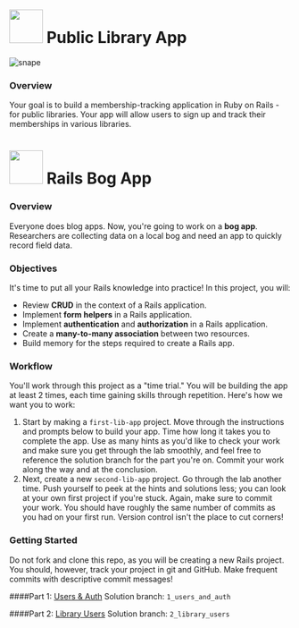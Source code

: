 # <img src="https://cloud.githubusercontent.com/assets/7833470/10899314/63829980-8188-11e5-8cdd-4ded5bcb6e36.png" height="60"> Public Library App

<!-- BEGIN SF-WDI-LABS BADGES -->
<!-- INSTRUCTOR TODO: Make sure to manually bump version number of commits-since ("updates") badge to latest release version -->
<!-- [![Current Labs Version](https://img.shields.io/github/tag/sf-wdi-labs/public_library_app.svg?label=sf-wdi-labs)](https://github.com/SF-WDI-LABS/public_library_app)
[![SF-WDI-LABS Commits Since Version](https://img.shields.io/github/commits-since/sf-wdi-labs/public_library_app/v3.31.0.svg)](https://github.com/SF-WDI-LABS/public_library_app/commits/master)
[![Issues Count](https://img.shields.io/github/issues-raw/sf-wdi-labs/public_library_app.svg)](https://github.com/SF-WDI-LABS/public_library_app/issues)
-->
<!-- END SF-WDI-LABS BADGES -->

![snape](https://media.giphy.com/media/jNcu2YunWZBcI/giphy.gif)

### Overview

Your goal is to build a membership-tracking application in Ruby on Rails - for public libraries. Your app will allow users to sign up and track their memberships in various libraries. 

# <img src="https://cloud.githubusercontent.com/assets/7833470/10899314/63829980-8188-11e5-8cdd-4ded5bcb6e36.png" height="60"> Rails Bog App

### Overview

Everyone does blog apps. Now, you're going to work on a **bog app**. Researchers are collecting data on a local bog and need an app to quickly record field data.

### Objectives

It's time to put all your Rails knowledge into practice! In this project, you will:

- Review **CRUD** in the context of a Rails application.  
- Implement **form helpers** in a  Rails application.  
- Implement **authentication** and **authorization** in a Rails application.  
- Create a **many-to-many association** between two resources.   
- Build memory for the steps required to create a Rails app.


### Workflow

You'll work through this project as a "time trial." You will be building the app at least 2 times, each time gaining skills through repetition. Here's how we want you to work:

  1. Start by making a `first-lib-app` project. Move through the instructions and prompts below to build your app.  Time how long it takes you to complete the app.  Use as many hints as you'd like to check your work and make sure you get through the lab smoothly, and feel free to reference the solution branch for the part you're on. Commit your work along the way and at the conclusion. 
  2. Next, create a new `second-lib-app` project. Go through the lab another time. Push yourself to peek at the hints and solutions less; you can look at your own first project if you're stuck.  Again, make sure to commit your work.  You should have roughly the same number of commits as you had on your first run. Version control isn't the place to cut corners!

### Getting Started

Do not fork and clone this repo, as you will be creating a new Rails project. You should, however, track your project in git and GitHub.  Make frequent commits with descriptive commit messages!  

####Part 1: [Users & Auth](1_users_and_auth.md)
Solution branch: `1_users_and_auth`

####Part 2: [Library Users](2_library_users.md)
Solution branch: `2_library_users`
